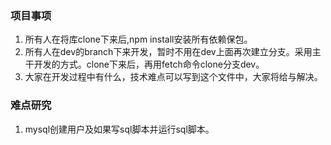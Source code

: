 ### 项目事项

1. 所有人在将库clone下来后,npm install安装所有依赖保包。
1. 所有人在dev的branch下来开发，暂时不用在dev上面再次建立分支。采用主干开发的方式。clone下来后，再用fetch命令clone分支dev。
1. 大家在开发过程中有什么，技术难点可以写到这个文件中，大家将给与解决。




### 难点研究

1. mysql创建用户及如果写sql脚本并运行sql脚本。

